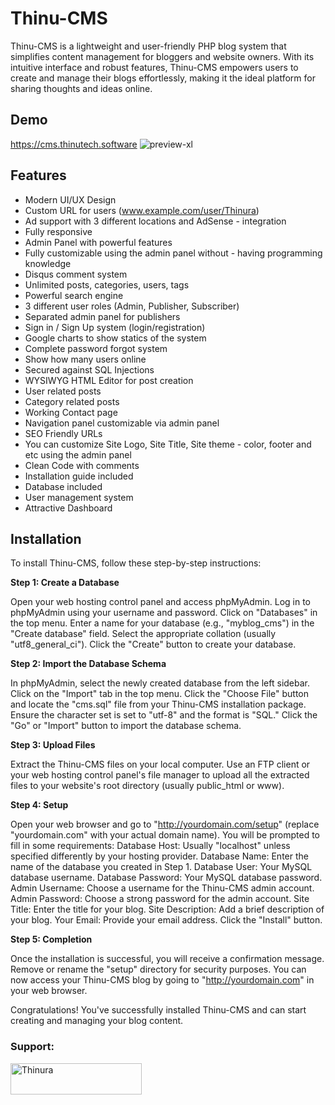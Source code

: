 
# Thinu-CMS

Thinu-CMS is a lightweight and user-friendly PHP blog system that simplifies content management for bloggers and website owners. With its intuitive interface and robust features, Thinu-CMS empowers users to create and manage their blogs effortlessly, making it the ideal platform for sharing thoughts and ideas online.


## Demo

https://cms.thinutech.software
![preview-xl](https://github.com/Thinura660/Thinu-CMS/assets/75845537/a9048c42-34ed-426f-90cb-dd3229d09880)


## Features

- Modern UI/UX Design
- Custom URL for users (www.example.com/user/Thinura)
- Ad support with 3 different locations and AdSense - integration
- Fully responsive
- Admin Panel with powerful features
- Fully customizable using the admin panel without - having programming knowledge
- Disqus comment system
- Unlimited posts, categories, users, tags
- Powerful search engine
- 3 different user roles (Admin, Publisher, Subscriber)
- Separated admin panel for publishers
- Sign in / Sign Up system (login/registration)
- Google charts to show statics of the system
- Complete password forgot system
- Show how many users online
- Secured against SQL Injections
- WYSIWYG HTML Editor for post creation
- User related posts
- Category related posts
- Working Contact page
- Navigation panel customizable via admin panel
- SEO Friendly URLs
- You can customize Site Logo, Site Title, Site theme - color, footer and etc using the admin panel
- Clean Code with comments
- Installation guide included
- Database included
- User management system
- Attractive Dashboard


## Installation

To install Thinu-CMS, follow these step-by-step instructions:

**Step 1: Create a Database**

Open your web hosting control panel and access phpMyAdmin.
Log in to phpMyAdmin using your username and password.
Click on "Databases" in the top menu.
Enter a name for your database (e.g., "myblog_cms") in the "Create database" field.
Select the appropriate collation (usually "utf8_general_ci").
Click the "Create" button to create your database.


**Step 2: Import the Database Schema**

In phpMyAdmin, select the newly created database from the left sidebar.
Click on the "Import" tab in the top menu.
Click the "Choose File" button and locate the "cms.sql" file from your Thinu-CMS installation package.
Ensure the character set is set to "utf-8" and the format is "SQL."
Click the "Go" or "Import" button to import the database schema.


**Step 3: Upload Files**

Extract the Thinu-CMS files on your local computer.
Use an FTP client or your web hosting control panel's file manager to upload all the extracted files to your website's root directory (usually public_html or www).


**Step 4: Setup**

Open your web browser and go to "http://yourdomain.com/setup" (replace "yourdomain.com" with your actual domain name).
You will be prompted to fill in some requirements:
Database Host: Usually "localhost" unless specified differently by your hosting provider.
Database Name: Enter the name of the database you created in Step 1.
Database User: Your MySQL database username.
Database Password: Your MySQL database password.
Admin Username: Choose a username for the Thinu-CMS admin account.
Admin Password: Choose a strong password for the admin account.
Site Title: Enter the title for your blog.
Site Description: Add a brief description of your blog.
Your Email: Provide your email address.
Click the "Install" button.


**Step 5: Completion**

Once the installation is successful, you will receive a confirmation message.
Remove or rename the "setup" directory for security purposes.
You can now access your Thinu-CMS blog by going to "http://yourdomain.com" in your web browser.

Congratulations! You've successfully installed Thinu-CMS and can start creating and managing your blog content.


<h3 align="left">Support:</h3>
<p><a href="https://www.buymeacoffee.com/Thinura"> <img align="left" src="https://cdn.buymeacoffee.com/buttons/v2/default-yellow.png" height="50" width="210" alt="Thinura" /></a></p><br><br>
